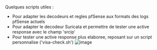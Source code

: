 Quelques scripts utiles  :

- Pour adapter les decodeurs et regles pfSense aux formats des logs pfSense actuels
- Pour adapter le decodeur Suricata et permettre de tester une active response avec le champ 'srcip'
- Pour tester une active response plus elaboree, reposant sur un script personnalise ('visa-check.sh')
![image](https://github.com/user-attachments/assets/269fd213-d985-4092-8e3c-f50ed2d419f2)

